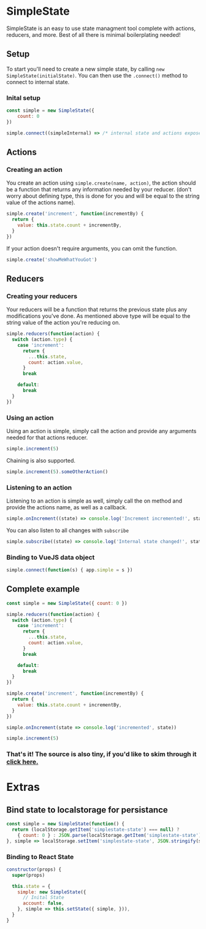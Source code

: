 # SimpleState

SimpleState is an easy to use state managment tool complete with actions, reducers, and more. Best of all there is minimal boilerplating needed!

## Setup
To start you'll need to create a new simple state, by calling `new SimpleState(initialState)`. You can then use the `.connect()` method to connect to internal state.

### Inital setup

```javascript
const simple = new SimpleState({
	count: 0
})

simple.connect((simpleInternal) => /* internal state and actions exposed here */))
```

## Actions

### Creating an action
You create an action using `simple.create(name, action)`, the action should be a function that returns any information needed by your reducer. (don't worry about defining type, this is done for you and will be equal to the string value of the actions name).

```javascript
simple.create('increment', function(incrementBy) {
  return {
    value: this.state.count + incrementBy,
  }
})
```

If your action doesn't require arguments, you can omit the function.

```javascript
simple.create('showMeWhatYouGot')
```

## Reducers

### Creating your reducers
Your reducers will be a function that returns the previous state plus any modifications you've done. As mentioned above type will be equal to the string value of the action you're reducing on.

```javascript
simple.reducers(function(action) {
  switch (action.type) {
    case 'increment':
      return {
        ...this.state,
        count: action.value,
      }
      break

    default:
      break
  }
})
```

### Using an action
Using an action is simple, simply call the action and provide any arguments needed for that actions reducer.

```javascript
simple.increment(5)
```

Chaining is also supported.
```javascript
simple.increment(5).someOtherAction()
```

### Listening to an action
Listening to an action is simple as well, simply call the on method and provide the actions name, as well as a callback.

```javascript
simple.onIncrement((state) => console.log('Increment incremented!', state))
```

You can also listen to all changes with `subscribe`

```javascript
simple.subscribe((state) => console.log('Internal state changed!', state))
```

### Binding to VueJS data object

```javascript
simple.connect(function(s) { app.simple = s })
```


## Complete example

```javascript
const simple = new SimpleState({ count: 0 })

simple.reducers(function(action) {
  switch (action.type) {
    case 'increment':
      return {
        ...this.state,
        count: action.value,
      }
      break

    default:
      break
  }
})

simple.create('increment', function(incrementBy) {
  return {
    value: this.state.count + incrementBy,
  }
})

simple.onIncrement(state => console.log('incremented', state))

simple.increment(5)
```


### That's it! The source is also tiny, if you'd like to skim through it [click here.](https://gitlab.com/wski/SimpleState/blob/master/src.js)

# Extras

## Bind state to localstorage for persistance

```javascript
const simple = new SimpleState(function() {
  return (localStorage.getItem('simplestate-state') === null) ?
    { count: 0 } : JSON.parse(localStorage.getItem('simplestate-state'))
}, simple => localStorage.setItem('simplestate-state', JSON.stringify(simple.state)))
```


### Binding to React State

```javascript
constructor(props) {
  super(props)

  this.state = {
    simple: new SimpleState({
      // Inital State
      account: false,
    }, simple => this.setState({ simple, })),
  }
}
```